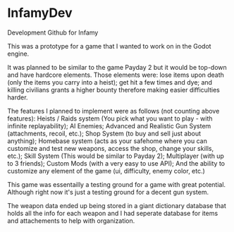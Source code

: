 # InfamyDev
Development Github for Infamy

This was a prototype for a game that I wanted to work on in the Godot engine.

It was planned to be similar to the game Payday 2 but it would be top-down and have hardcore elements.
Those elements were: lose items upon death (only the items you carry into a heist); get hit a few times and dye; and killing civilians grants a higher bounty therefore making easier difficulties harder.

The features I planned to implement were as follows (not counting above features): Heists / Raids system (You pick what you want to play - with infinite replayability); AI Enemies; Advanced and Realistic Gun System (attachments, recoil, etc.); Shop System (to buy and sell just about anything); Homebase system (acts as your safehome where you can customize and test new weapons, access the shop, change your skills, etc.); Skill System (This would be similar to Payday 2); Multiplayer (with up to 3 friends); Custom Mods (with a very easy to use API); And the ability to customize any element of the game (ui, difficulty, enemy color, etc.)

This game was essentailly a testing ground for a game with great potential. Although right now it's just a testing ground for a decent gun system.

The weapon data ended up being stored in a giant dictionary database that holds all the info for each weapon and I had seperate database for items and attachements to help with organization.
